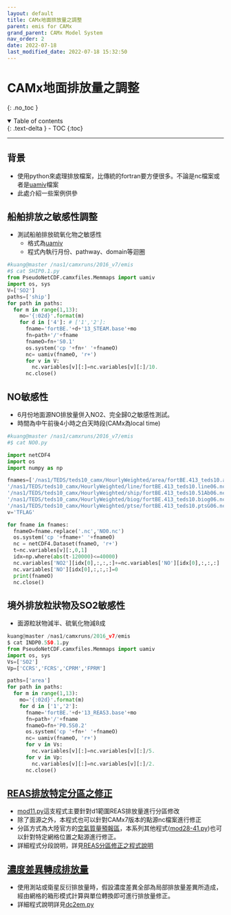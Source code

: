 ```yaml
---
layout: default
title: CAMx地面排放量之調整
parent: emis for CAMx
grand_parent: CAMx Model System
nav_order: 2
date: 2022-07-18
last_modified_date: 2022-07-18 15:32:50
---
```


# CAMx地面排放量之調整

{: .no_toc }

<details open markdown="block">
  <summary>
    Table of contents
  </summary>
  {: .text-delta }
- TOC
{:toc}
</details>

---

## 背景

- 使用python來處理排放檔案，比傳統的fortran要方便很多。不論是nc檔案或者是[uamiv][uamiv]檔案
- 此處介紹一些案例供參

## 船舶排放之敏感性調整

- 測試船舶排放硫氧化物之敏感性
  - 格式為[uamiv][uamiv]
  - 程式內執行月份、pathway、domain等迴圈

```python
#kuang@master /nas1/camxruns/2016_v7/emis
#$ cat SHIP0.1.py
from PseudoNetCDF.camxfiles.Memmaps import uamiv
import os, sys
V=['SO2']
paths=['ship']
for path in paths:
  for m in range(1,13):
    mo='{:02d}'.format(m)
    for d in ['4']: # ['1','2']:
      fname='fortBE.'+d+'13_STEAM.base'+mo
      fn=path+'/'+fname
      fnameO=fn+'S0.1'
      os.system('cp '+fn+' '+fnameO)
      nc= uamiv(fnameO, 'r+')
      for v in V:
        nc.variables[v][:]=nc.variables[v][:]/10.
      nc.close()
```

## NO敏感性

- 6月份地面源NO排放量併入NO2、完全歸0之敏感性測試。
- 時間為中午前後4小時之白天時段(CAMx為local time)

```python
#kuang@master /nas1/camxruns/2016_v7/emis
#$ cat NO0.py

import netCDF4
import os
import numpy as np

fnames=['/nas1/TEDS/teds10_camx/HourlyWeighted/area/fortBE.413_teds10.area06.nc',
'/nas1/TEDS/teds10_camx/HourlyWeighted/line/fortBE.413_teds10.line06.nc',
'/nas1/TEDS/teds10_camx/HourlyWeighted/ship/fortBE.413_teds10.51Ab06.nc',
'/nas1/TEDS/teds10_camx/HourlyWeighted/biog/fortBE.413_teds10.biog06.nc',
'/nas1/TEDS/teds10_camx/HourlyWeighted/ptse/fortBE.413_teds10.ptsG06.nc']
v='TFLAG'

for fname in fnames:
  fnameO=fname.replace('.nc','NO0.nc')
  os.system('cp '+fname+' '+fnameO)
  nc = netCDF4.Dataset(fnameO, 'r+')
  t=nc.variables[v][:,0,1]
  idx=np.where(abs(t-120000)<=40000)
  nc.variables['NO2'][idx[0],:,:,:]+=nc.variables['NO'][idx[0],:,:,:]
  nc.variables['NO'][idx[0],:,:,:]=0
  print(fnameO)
  nc.close()
```

## 境外排放粒狀物及SO2敏感性

- 面源粒狀物減半、硫氧化物減8成

```python
kuang@master /nas1/camxruns/2016_v7/emis
$ cat INDP0.5S0.1.py
from PseudoNetCDF.camxfiles.Memmaps import uamiv
import os, sys
Vs=['SO2']
Vp=['CCRS','FCRS','CPRM','FPRM']

paths=['area']
for path in paths:
  for m in range(1,13):
    mo='{:02d}'.format(m)
    for d in ['1','2']:
      fname='fortBE.'+d+'13_REAS3.base'+mo
      fn=path+'/'+fname
      fnameO=fn+'P0.5S0.2'
      os.system('cp '+fn+' '+fnameO)
      nc= uamiv(fnameO, 'r+')
      for v in Vs:
        nc.variables[v][:]=nc.variables[v][:]/5.
      for v in Vp:
        nc.variables[v][:]=nc.variables[v][:]/2.
      nc.close()
```

## [REAS排放特定分區之修正](https://sinotec2.github.io/FAQ/2022/07/19/mod11.py.html)

- [mod11.py](https://github.com/sinotec2/Focus-on-Air-Quality/blob/main/CAMx/emis/mod11.py)這支程式主要針對d1範圍REAS排放量進行分區修改
- 除了面源之外，本程式也可以針對CAMx7版本的點源nc檔案進行修正
- 分區方式為大陸官方的[空氣質量預報區][withinD1]，本系列其他程式([mod28-41.py](https://github.com/sinotec2/Focus-on-Air-Quality/blob/main/CAMx/ptse/mod28-41.py))也可以針對特定網格位置之點源進行修正。
- 詳細程式分段說明，詳見[REAS分區修正之程式說明](https://sinotec2.github.io/FAQ/2022/07/19/mod11.py.html)

## [濃度差異轉成排放量](https://sinotec2.github.io/FAQ/2022/07/19/dc2em.py.html)

- 使用測站或衛星反衍排放量時，假設濃度差異全部為局部排放量差異所造成，經由網格的箱形模式計算與單位轉換即可進行排放量修正。
- 詳細程式說明詳見[dc2em.py](https://sinotec2.github.io/FAQ/2022/07/19/dc2em.py.html)

[uamiv]: <https://github.com/sinotec2/camxruns/wiki/CAMx(UAM)的檔案格式> "CAMx所有二進制 I / O文件的格式，乃是遵循早期UAM(城市空氣流域模型EPA，1990年）建立的慣例。 該二進制文件包含4筆不隨時間改變的表頭記錄，其後則為時間序列的數據記錄。詳見CAMx(UAM)的檔案格式"
[withinD1]: <https://sinotec2.github.io/Focus-on-Air-Quality/GridModels/ISAM/withinD1/> "本項作業由kml格式之向量檔案讀成格柵檔，再利用shapely.with判斷分區。目標產生東亞(主要是中國大陸)地理分區的網格遮罩(gridmask)檔案，其內容要求與範例詳見ISAM手冊。"
